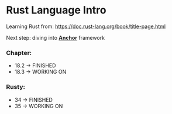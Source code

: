 # Rust Language Intro

Learning Rust from: https://doc.rust-lang.org/book/title-page.html

Next step: diving into <u>**Anchor**</u> framework

### Chapter:

- 18.2 -> FINISHED
- 18.3 -> WORKING ON

### Rusty:

- 34 -> FINISHED
- 35 -> WORKING ON
